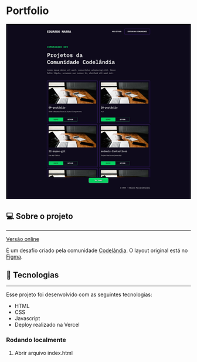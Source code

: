 # Portfolio

<div align="center">
  <img
    width="768px"
    height="auto"
    alt="Homepage do projeto"
    title="Home do blog"
    src="./assets/22-projetos.jpg"
  />
</div>

## 💻 Sobre o projeto

---

<a href="https://20-portfolio.vercel.app/" target="_blank">Versão online</a>

É um desafio criado pela comunidade [Codelândia](https://discord.gg/wNCWTVuxyz). O layout original está no [Figma](https://www.figma.com/file/Yb9IBH56g7T1hdIyZ3BMNO/Desafios---Codel%C3%A2ndia?node-id=58198%3A756).

## 🚀 Tecnologias

---

Esse projeto foi desenvolvido com as seguintes tecnologias:

- HTML
- CSS
- Javascript
- Deploy realizado na Vercel

### Rodando localmente


1. Abrir arquivo index.html
<!-- ---

1. Instalar todos os pacotes com `yarn install`
2. Executar o comando `yarn dev`
3. Em alguns seguntos a URL: `http://localhost:3000/` ficará disponível -->
